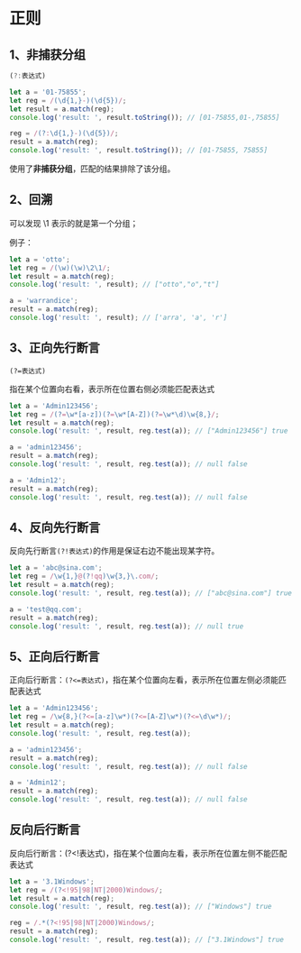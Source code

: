 # 正则

## 1、非捕获分组

```js
(?:表达式)
```

```js
let a = '01-75855';
let reg = /(\d{1,}-)(\d{5})/;
let result = a.match(reg);
console.log('result: ', result.toString()); // [01-75855,01-,75855]

reg = /(?:\d{1,}-)(\d{5})/;
result = a.match(reg);
console.log('result: ', result.toString()); // [01-75855, 75855]
```

使用了**非捕获分组**，匹配的结果排除了该分组。

## 2、回溯

可以发现 \1 表示的就是第一个分组；

例子： 
```js
let a = 'otto';
let reg = /(\w)(\w)\2\1/;
let result = a.match(reg);
console.log('result: ', result); // ["otto","o","t"]

a = 'warrandice';
result = a.match(reg);
console.log('result: ', result); // ['arra', 'a', 'r']
```

## 3、正向先行断言

`(?=表达式)`

指在某个位置向右看，表示所在位置右侧必须能匹配表达式

```js
let a = 'Admin123456';
let reg = /(?=\w*[a-z])(?=\w*[A-Z])(?=\w*\d)\w{8,}/;
let result = a.match(reg);
console.log('result: ', result, reg.test(a)); // ["Admin123456"] true

a = 'admin123456';
result = a.match(reg);
console.log('result: ', result, reg.test(a)); // null false

a = 'Admin12';
result = a.match(reg);
console.log('result: ', result, reg.test(a)); // null false
```

## 4、反向先行断言

反向先行断言`(?!表达式)`的作用是保证右边不能出现某字符。

```js
let a = 'abc@sina.com';
let reg = /\w{1,}@(?!qq)\w{3,}\.com/;
let result = a.match(reg);
console.log('result: ', result, reg.test(a)); // ["abc@sina.com"] true

a = 'test@qq.com';
result = a.match(reg);
console.log('result: ', result, reg.test(a)); // null true
```

## 5、正向后行断言

正向后行断言：`(?<=表达式)`，指在某个位置向左看，表示所在位置左侧必须能匹配表达式

```js
let a = 'Admin123456';
let reg = /\w{8,}(?<=[a-z]\w*)(?<=[A-Z]\w*)(?<=\d\w*)/;
let result = a.match(reg);
console.log('result: ', result, reg.test(a));

a = 'admin123456';
result = a.match(reg);
console.log('result: ', result, reg.test(a)); // null false

a = 'Admin12';
result = a.match(reg);
console.log('result: ', result, reg.test(a)); // null false
```

## 反向后行断言

反向后行断言：(?<!表达式)，指在某个位置向左看，表示所在位置左侧不能匹配表达式

```js
let a = '3.1Windows';
let reg = /(?<!95|98|NT|2000)Windows/;
let result = a.match(reg);
console.log('result: ', result, reg.test(a)); // ["Windows"] true

reg = /.*(?<!95|98|NT|2000)Windows/;
result = a.match(reg);
console.log('result: ', result, reg.test(a)); // ["3.1Windows"] true
```

